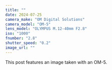 ```yaml
---
title: ""
date: 2024-07-25
camera_make: "OM Digital Solutions"
camera_model: "OM-5"
lens_model: "OLYMPUS M.12-40mm F2.8"
iso: "1000"
fnumber: "2.8"
shutter_speed: "0.2"
image_url: ""
---
```


This post features an image taken with an OM-5.